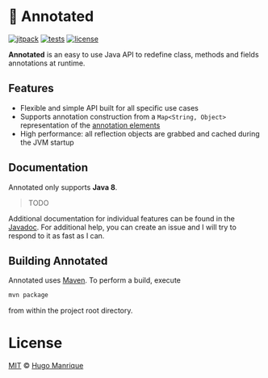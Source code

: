 # :fishing_pole_and_fish: Annotated

[![jitpack][jitpack]][jitpack-url]
[![tests][tests]][tests-url]
[![license][license]][license-url]

**Annotated** is an easy to use Java API to redefine class, methods and fields annotations at runtime.

## Features

- Flexible and simple API built for all specific use cases
- Supports annotation construction from a `Map<String, Object>` representation of the [annotation elements](https://docs.oracle.com/javase/tutorial/java/annotations/basics.html)
- High performance: all reflection objects are grabbed and cached during the JVM startup

## Documentation

Annotated only supports **Java 8**.

> TODO

Additional documentation for individual features can be found in the [Javadoc](https://jitpack.io/com/github/hugmanrique/Annotated/master-SNAPSHOT/javadoc/). For additional help, you can create an issue and I will try to respond to it as fast as I can.

## Building Annotated

Annotated uses [Maven](https://maven.apache.org/). To perform a build, execute

```bash
mvn package
```

from within the project root directory.

# License

[MIT](LICENSE) &copy; [Hugo Manrique](https://hugmanrique.me)

[jitpack]: https://jitpack.io/v/hugmanrique/Annotated.svg
[jitpack-url]: https://jitpack.io/#hugmanrique/Annotated
[tests]: https://img.shields.io/travis/hugmanrique/Annotated/master.svg
[tests-url]: https://travis-ci.org/hugmanrique/Annotated
[license]: https://img.shields.io/github/license/hugmanrique/Annotated.svg
[license-url]: LICENSE